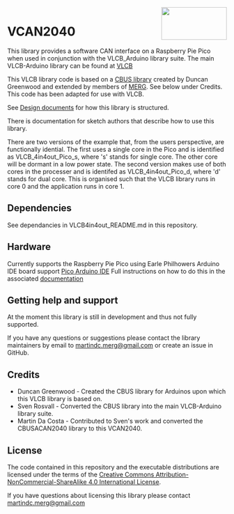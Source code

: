 <img align="right" src="Arduino VLCB.png"  width="150" height="75">

# VCAN2040
This library provides a software CAN interface on a Raspberry Pie Pico when used in conjunction with the VLCB_Arduino library
suite.  The main VLCB-Arduino library can be found at [VLCB](https://github.com/SvenRosvall/VLCB-Arduino) 

This VLCB library code is based on a [CBUS library](https://github.com/MERG-DEV/CBUSACAN2040) created by Duncan Greenwood
and extended by members of [MERG](https://www.merg.org.uk/). See below under Credits.
This code has been adapted for use with VLCB.

See [Design documents](https://github.com/SvenRosvall/VLCB-Arduino/blob/main/docs/Design.md) for how this library is structured.

There is documentation for sketch authors that describe how to use this library.

There are two versions of the example that, from the users perspective, are functionally idential.
The first uses a single core in the Pico and is identified as VLCB_4in4out_Pico_s, where 's' stands
for single core.  The other core will be dormant in a low power state.
The second version makes use of both cores in the processer and is identifed as VLCB_4in4out_Pico_d,
where 'd' stands for dual core.  This is organised such that the VLCB library runs in core 0 and the
application runs in core 1.

## Dependencies
See dependancies in VLCB4in4out_README.md in this repository.

## Hardware

Currently supports the Raspberry Pie Pico using Earle Philhowers Arduino IDE board support
[Pico Arduino IDE](https://github.com/earlephilhower/arduino-pico) Full instructions on how to do this in the associated
[documentation](https://arduino-pico.readthedocs.io/en/latest/)

## Getting help and support

At the moment this library is still in development and thus not fully supported.

If you have any questions or suggestions please contact the library maintainers
by email to [martindc.merg@gmail.com](mailto:martindc.merg@gmail.com) or create an issue in GitHub.

## Credits

* Duncan Greenwood - Created the CBUS library for Arduinos upon which this VLCB library is based on.
* Sven Rosvall - Converted the CBUS library into the main VLCB-Arduino library suite.
* Martin Da Costa - Contributed to Sven's work and converted the CBUSACAN2040 library to this VCAN2040.

## License

The code contained in this repository and the executable distributions are licensed under the terms of the
[Creative Commons Attribution-NonCommercial-ShareAlike 4.0 International License](LICENSE.md).

If you have questions about licensing this library please contact [martindc.merg@gmail.com](mailto:martindc.merg@gmail.com)
